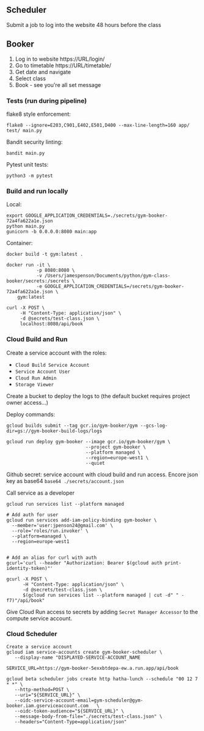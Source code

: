 

## Scheduler
Submit a job to log into the website 48 hours before the class

## Booker
1. Log in to website https://URL/login/
2. Go to timetable https://URL/timetable/
3. Get date and navigate
4. Select class
5. Book - see you're all set message

### Tests (run during pipeline)

flake8 style enforcement:

`flake8 --ignore=E203,C901,E402,E501,D400 --max-line-length=160 app/ test/ main.py`

Bandit security linting:

`bandit main.py`

Pytest unit tests:

`python3 -m pytest`

### Build and run locally
Local:
```
export GOOGLE_APPLICATION_CREDENTIALS=./secrets/gym-booker-72a4fa622a1e.json
python main.py
gunicorn -b 0.0.0.0:8080 main:app
```

Container:
```
docker build -t gym:latest .

docker run -it \
           -p 8080:8080 \
           -v /Users/jamespenson/Documents/python/gym-class-booker/secrets:/secrets \
           -e GOOGLE_APPLICATION_CREDENTIALS=/secrets/gym-booker-72a4fa622a1e.json \
    gym:latest

curl -X POST \
     -H "Content-Type: application/json" \
     -d @secrets/test-class.json \
     localhost:8080/api/book
```

### Cloud Build and Run
Create a service account with the roles:
- `Cloud Build Service Account`
- `Service Account User`
- `Cloud Run Admin`
- `Storage Viewer`

Create a bucket to deploy the logs to (the default bucket requires project owner access...)

Deploy commands:
```
gcloud builds submit --tag gcr.io/gym-booker/gym --gcs-log-dir=gs://gym-booker-build-logs/logs

gcloud run deploy gym-booker --image gcr.io/gym-booker/gym \
                             --project gym-booker \
                             --platform managed \
                             --region=europe-west1 \
                             --quiet
```

Github secret: service account with cloud build and run access. Encore json key as base64 `base64 ./secrets/account.json`

Call service as a developer
```
gcloud run services list --platform managed

# Add auth for user
gcloud run services add-iam-policy-binding gym-booker \
  --member='user:jpenson24@gmail.com' \
  --role='roles/run.invoker' \
  --platform=managed \
  --region=europe-west1


# Add an alias for curl with auth
gcurl='curl --header "Authorization: Bearer $(gcloud auth print-identity-token)"'

gcurl -X POST \
      -H "Content-Type: application/json" \
      -d @secrets/test-class.json \
      $(gcloud run services list --platform managed | cut -d" " -f7)"/api/book"
```

Give Cloud Run access to secrets by adding `Secret Manager Accessor` to the compute service account.


### Cloud Scheduler


```
Create a service account
gcloud iam service-accounts create gym-booker-scheduler \
   --display-name "DISPLAYED-SERVICE-ACCOUNT_NAME

SERVICE_URL=https://gym-booker-5exxbtdepa-ew.a.run.app/api/book

gcloud beta scheduler jobs create http hatha-lunch --schedule "00 12 7 * *" \
   --http-method=POST \
   --uri="${SERVICE_URL}" \
   --oidc-service-account-email=gym-scheduler@gym-booker.iam.gserviceaccount.com   \
   --oidc-token-audience="${SERVICE_URL}" \
   --message-body-from-file="./secrets/test-class.json" \
   --headers="Content-Type=application/json"
```